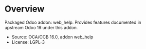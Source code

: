 # Overview

Packaged Odoo addon: web_help. Provides features documented in upstream Odoo 16 under this addon.

- Source: OCA/OCB 16.0, addon web_help
- License: LGPL-3
